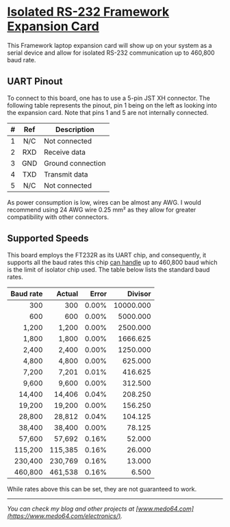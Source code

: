 [Isolated RS-232 Framework Expansion Card](https://medo64.com/rs232isofec/)
===========================================================================

This Framework laptop expansion card will show up on your system as a serial
device and allow for isolated RS-232 communication up to 460,800 baud rate.


## UART Pinout

To connect to this board, one has to use a 5-pin JST XH connector. The following
table represents the pinout, pin 1 being on the left as looking into the
expansion card. Note that pins 1 and 5 are not internally connected.

| # | Ref | Description                     |
|--:|:---:|---------------------------------|
| 1 | N/C | Not connected                   |
| 2 | RXD | Receive data                    |
| 3 | GND | Ground connection               |
| 4 | TXD | Transmit data                   |
| 5 | N/C | Not connected                   |

As power consumption is low, wires can be almost any AWG. I would recommend
using 24 AWG wire 0.25 mm² as they allow for greater compatibility with other
connectors.


## Supported Speeds

This board employs the FT232R as its UART chip, and consequently, it supports
all the baud rates this chip [can handle](https://ftdichip.com/Documents/AppNotes/AN232B-05_BaudRates.pdf)
up to 460,800 baud which is the limit of isolator chip used. The table below
lists the standard baud rates.

| Baud rate |    Actual | Error |    Divisor |
|----------:|----------:|------:|-----------:|
|       300 |       300 | 0.00% |  10000.000 |
|       600 |       600 | 0.00% |   5000.000 |
|     1,200 |     1,200 | 0.00% |   2500.000 |
|     1,800 |     1,800 | 0.00% |   1666.625 |
|     2,400 |     2,400 | 0.00% |   1250.000 |
|     4,800 |     4,800 | 0.00% |    625.000 |
|     7,200 |     7,201 | 0.01% |    416.625 |
|     9,600 |     9,600 | 0.00% |    312.500 |
|    14,400 |    14,406 | 0.04% |    208.250 |
|    19,200 |    19,200 | 0.00% |    156.250 |
|    28,800 |    28,812 | 0.04% |    104.125 |
|    38,400 |    38,400 | 0.00% |     78.125 |
|    57,600 |    57,692 | 0.16% |     52.000 |
|   115,200 |   115,385 | 0.16% |     26.000 |
|   230,400 |   230,769 | 0.16% |     13.000 |
|   460,800 |   461,538 | 0.16% |      6.500 |

While rates above this can be set, they are not guaranteed to work.


---
*You can check my blog and other projects at [www.medo64.com](https://www.medo64.com/electronics/).*

